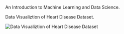 An Introduction to Machine Learning and Data Science.

Data Visualiztion of Heart Disease Dataset.

![Data Visualiztion of Heart Disease Dataset](https://octodex.github.com/Dexters-Hub/Machine-Learning_Data-Science/tree/master/project_1/images/heart-disease-analysis-plot-saved-with-code.png)